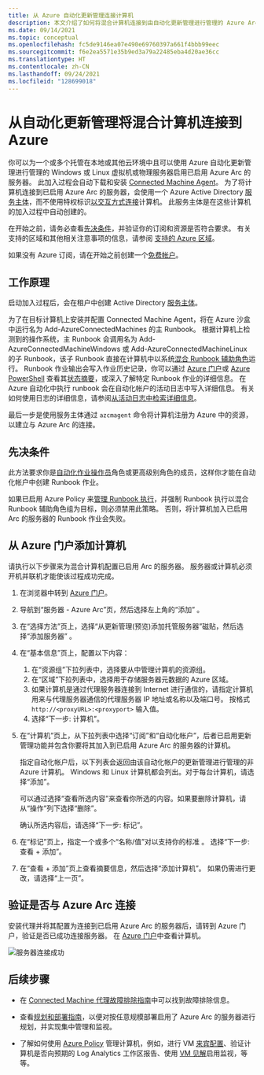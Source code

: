 ```yaml
---
title: 从 Azure 自动化更新管理连接计算机
description: 本文介绍了如何将混合计算机连接到由自动化更新管理进行管理的 Azure Arc。
ms.date: 09/14/2021
ms.topic: conceptual
ms.openlocfilehash: fc5de9146ea07e490e69760397a661f4bbb99eec
ms.sourcegitcommit: f6e2ea5571e35b9ed3a79a22485eba4d20ae36cc
ms.translationtype: HT
ms.contentlocale: zh-CN
ms.lasthandoff: 09/24/2021
ms.locfileid: "128699018"
---
```

# <a name="connect-hybrid-machines-to-azure-from-automation-update-management"></a>从自动化更新管理将混合计算机连接到 Azure

你可以为一个或多个托管在本地或其他云环境中且可以使用 Azure 自动化更新管理进行管理的 Windows 或 Linux 虚拟机或物理服务器启用已启用 Azure Arc 的服务器。 此加入过程会自动下载和安装 [Connected Machine Agent](agent-overview.md)。 为了将计算机连接到已启用 Azure Arc 的服务器，会使用一个 Azure Active Directory [服务主体](../../active-directory/develop/app-objects-and-service-principals.md)，而不使用特权标识[以交互方式连接](onboard-portal.md)计算机。 此服务主体是在这些计算机的加入过程中自动创建的。

在开始之前，请务必查看[先决条件](agent-overview.md#prerequisites)，并验证你的订阅和资源是否符合要求。 有关支持的区域和其他相关注意事项的信息，请参阅 [支持的 Azure 区域](overview.md#supported-regions)。

如果没有 Azure 订阅，请在开始之前创建一个[免费帐户](https://azure.microsoft.com/free/?WT.mc_id=A261C142F)。

## <a name="how-it-works"></a>工作原理

启动加入过程后，会在租户中创建 Active Directory [服务主体](../../active-directory/fundamentals/service-accounts-principal.md)。 

为了在目标计算机上安装并配置 Connected Machine Agent，将在 Azure 沙盒中运行名为 Add-AzureConnectedMachines 的主 Runbook。 根据计算机上检测到的操作系统，主 Runbook 会调用名为 Add-AzureConnectedMachineWindows 或 Add-AzureConnectedMachineLinux 的子 Runbook，该子 Runbook 直接在计算机中以系统[混合 Runbook 辅助角色](../../automation/automation-hybrid-runbook-worker.md)运行。 Runbook 作业输出会写入作业历史记录，你可以通过 [Azure 门户](../../automation/manage-runbooks.md#view-statuses-in-the-azure-portal)或 [Azure PowerShell](../../automation/manage-runbooks.md#retrieve-job-statuses-using-powershell) 查看其[状态摘要](../../automation/automation-runbook-execution.md#job-statuses)，或深入了解特定 Runbook 作业的详细信息。 在 Azure 自动化中执行 runbook 会在自动化帐户的活动日志中写入详细信息。 有关如何使用日志的详细信息，请参阅[从活动日志中检索详细信息](../../automation/manage-runbooks.md#retrieve-details-from-activity-log)。

最后一步是使用服务主体通过 `azcmagent` 命令将计算机注册为 Azure 中的资源，以建立与 Azure Arc 的连接。

## <a name="prerequisites"></a>先决条件

此方法要求你是[自动化作业操作员](../../automation/automation-role-based-access-control.md#automation-job-operator)角色或更高级别角色的成员，这样你才能在自动化帐户中创建 Runbook 作业。 

如果已启用 Azure Policy 来[管理 Runbook 执行](../../automation/enforce-job-execution-hybrid-worker.md)，并强制 Runbook 执行以混合 Runbook 辅助角色组为目标，则必须禁用此策略。 否则，将计算机加入已启用 Arc 的服务器的 Runbook 作业会失败。 

## <a name="add-machines-from-the-azure-portal"></a>从 Azure 门户添加计算机

请执行以下步骤来为混合计算机配置已启用 Arc 的服务器。 服务器或计算机必须开机并联机才能使该过程成功完成。

1. 在浏览器中转到 [Azure 门户](https://portal.azure.com)。

1. 导航到“服务器 - Azure Arc”页，然后选择左上角的“添加” 。

1. 在“选择方法”页上，选择“从更新管理(预览)添加托管服务器”磁贴，然后选择“添加服务器”  。

1. 在“基本信息”页上，配置以下内容：

    1. 在“资源组”下拉列表中，选择要从中管理计算机的资源组。
    1. 在“区域”下拉列表中，选择用于存储服务器元数据的 Azure 区域。
    1. 如果计算机是通过代理服务器连接到 Internet 进行通信的，请指定计算机用来与代理服务器通信的代理服务器 IP 地址或名称以及端口号。 按格式 `http://<proxyURL>:<proxyport>` 输入值。
    1. 选择“下一步: 计算机”。

1. 在“计算机”页上，从下拉列表中选择“订阅”和“自动化帐户”，后者已启用更新管理功能并包含你要将其加入到已启用 Azure Arc 的服务器的计算机。  

   指定自动化帐户后，以下列表会返回由该自动化帐户的更新管理进行管理的非 Azure 计算机。 Windows 和 Linux 计算机都会列出。对于每台计算机，请选择“添加”。

   可以通过选择“查看所选内容”来查看你所选的内容。如果要删除计算机，请从“操作”列下选择“删除”。   

   确认所选内容后，请选择“下一步: 标记”。

1. 在“标记”页上，指定一个或多个“名称/值”对以支持你的标准  。 选择“下一步: 查看 + 添加”。

1. 在“查看 + 添加”页上查看摘要信息，然后选择“添加计算机”。  如果仍需进行更改，请选择“上一页”。

## <a name="verify-the-connection-with-azure-arc"></a>验证是否与 Azure Arc 连接

安装代理并将其配置为连接到已启用 Azure Arc 的服务器后，请转到 Azure 门户，验证是否已成功连接服务器。 在 [Azure 门户](https://aka.ms/hybridmachineportal)中查看计算机。

![服务器连接成功](./media/onboard-portal/arc-for-servers-successful-onboard.png)

## <a name="next-steps"></a>后续步骤

- 在 [Connected Machine 代理故障排除指南](troubleshoot-agent-onboard.md)中可以找到故障排除信息。

- 查看[规划和部署指南](plan-at-scale-deployment.md)，以便对按任意规模部署启用了 Azure Arc 的服务器进行规划，并实现集中管理和监视。

- 了解如何使用 [Azure Policy](../../governance/policy/overview.md) 管理计算机，例如，进行 VM [来宾配置](../../governance/policy/concepts/guest-configuration.md)、验证计算机是否向预期的 Log Analytics 工作区报告、使用 [VM 见解](../../azure-monitor/vm/vminsights-enable-policy.md)启用监视，等等。